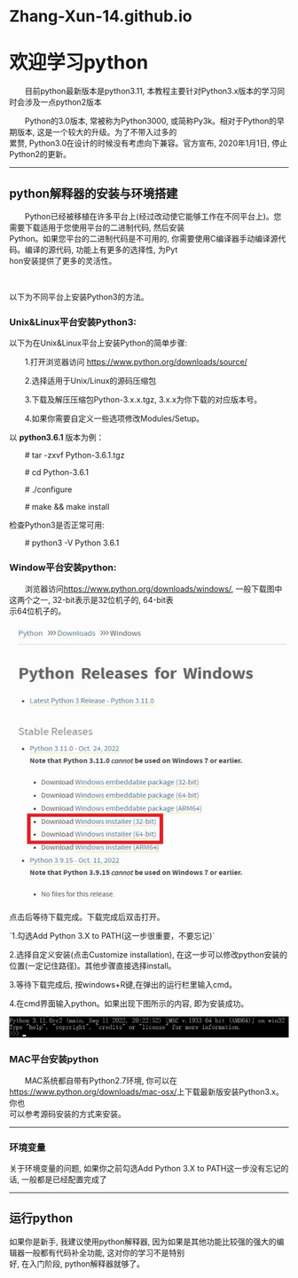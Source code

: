 # Zhang-Xun-14.github.io

<html>
<head>
<meta charset="utf-8">
<meta name="author" content="Zhang Xun">
</head>
<body>
  <h1>
    <big>
      欢迎学习python
    </big>
  </h1>
    <p style="text-indent:2em;">
      目前python最新版本是python3.11, 本教程主要针对Python3.x版本的学习同时会涉及一点python2版本
    </p>
    <p style="text-indent:2em;">
      Python的3.0版本, 常被称为Python3000, 或简称Py3k。相对于Python的早期版本, 这是一个较大的升级。为了不带入过多的<br>
      累赘, Python3.0在设计的时候没有考虑向下兼容。官方宣布, 2020年1月1日, 停止Python2的更新。
    </p>
    <hr>
    <h2>
      python解释器的安装与环境搭建
    </h2>
      <p style="text-indent:2em;">
        Python已经被移植在许多平台上(经过改动使它能够工作在不同平台上)。您需要下载适用于您使用平台的二进制代码, 然后安装<br>
        Python。如果您平台的二进制代码是不可用的, 你需要使用C编译器手动编译源代码。编译的源代码, 功能上有更多的选择性, 为Pyt<br>
        hon安装提供了更多的灵活性。
      </p>
      <br>
      <p>
        以下为不同平台上安装Python3的方法。
      </p>
      <h3>
        Unix&Linux平台安装Python3:
      </h3>
        <p>
          以下为在Unix&Linux平台上安装Python的简单步骤:
        </p>
        <p style="text-indent:2em;">
          1.打开浏览器访问 <a href="https://www.python.org/downloads/source/">https://www.python.org/downloads/source/</a>
        </p>
        <p style="text-indent:2em;">
          2.选择适用于Unix/Linux的源码压缩包
        </p>
        <p style="text-indent:2em;">
          3.下载及解压压缩包Python-3.x.x.tgz, 3.x.x为你下载的对应版本号。
        </p>
        <p style="text-indent:2em;">
          4.如果你需要自定义一些选项修改Modules/Setup。
        </p>
        <p>以
          <strong>
            python3.6.1
          </strong>
          版本为例：
        </p>
        <p style="text-indent:2em;">
          # tar -zxvf Python-3.6.1.tgz
        </p>
        <p style="text-indent:2em;">
          # cd Python-3.6.1
        </p>
        <p style="text-indent:2em;">
          # ./configure
        </p>
        <p style="text-indent:2em;">
          # make && make install
        </p>
        <p>
          检查Python3是否正常可用:
        </p>
        <p style="text-indent:2em;">
          # python3 -V
          Python 3.6.1
        </p>
      <h3>
        Window平台安装python:
      </h3>
        <p style="text-indent:2em;">
          浏览器访问<a href="https://www.python.org/downloads/windows/">https://www.python.org/downloads/windows/</a>, 一般下载图中这两个之一, 32-bit表示是32位机子的, 64-bit表<br>
          示64位机子的。
        </p>
        <img src="anzhuangbaoxuanze.jpg" alt="安装包选择" width="500" height="500">
        <p>
          点击后等待下载完成。下载完成后双击打开。
        </p>
          `1.勾选Add Python 3.X to PATH(这一步很重要，不要忘记)`
        <p>
          2.选择自定义安装(点击Customize installation), 在这一步可以修改python安装的位置(一定记住路径)。其他步骤直接选择install。
        </p>
        <p>
          3.等待下载完成后, 按windows+R键,在弹出的运行栏里输入cmd。
        </p>
        <p>
          4.在cmd界面输入python。如果出现下图所示的内容, 即为安装成功。
        </p>
        <img src="cmd.jpg" alt="python解释器">
      <h3>
        MAC平台安装python
      </h3>
        <p style="text-indent:2em;">
          MAC系统都自带有Python2.7环境, 你可以在<a href="https://www.python.org/downloads/mac-osx/">https://www.python.org/downloads/mac-osx/</a>上下载最新版安装Python3.x。你也<br>
          可以参考源码安装的方式来安装。
        </p>
        <hr>
      <h3>
        环境变量
      </h3>
        <p>
          关于环境变量的问题, 如果你之前勾选Add Python 3.X to PATH这一步没有忘记的话, 一般都是已经配置完成了
        </p>
        <hr>
    <h2>
      运行python
    </h2>
      <p>
        如果你是新手, 我建议使用python解释器, 因为如果是其他功能比较强的强大的编辑器一般都有代码补全功能, 这对你的学习不是特别<br>
        好, 在入门阶段, python解释器就够了。
      </p>



</body>
</html>

